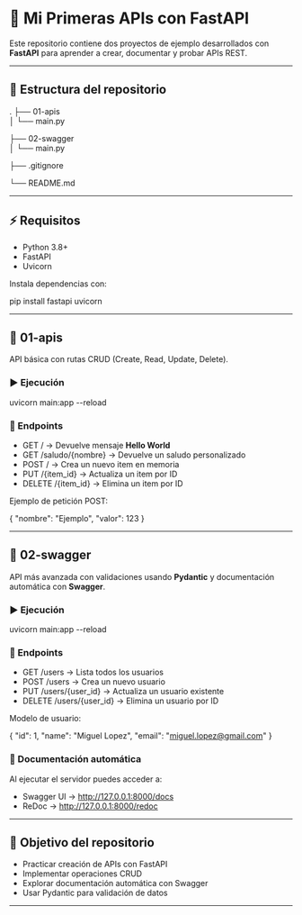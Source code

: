 # 🚀 Mi Primeras APIs con FastAPI

Este repositorio contiene dos proyectos de ejemplo desarrollados con **FastAPI** para aprender a crear, documentar y probar APIs REST.

---

## 📂 Estructura del repositorio

.
├── 01-apis        
│   └── main.py

├── 02-swagger     
│   └── main.py

├── .gitignore

└── README.md

---

## ⚡ Requisitos

- Python 3.8+
- FastAPI
- Uvicorn

Instala dependencias con:

pip install fastapi uvicorn

---

## 📌 01-apis

API básica con rutas CRUD (Create, Read, Update, Delete).  

### ▶️ Ejecución

uvicorn main:app --reload

### 📍 Endpoints

- GET / → Devuelve mensaje **Hello World**  
- GET /saludo/{nombre} → Devuelve un saludo personalizado  
- POST / → Crea un nuevo item en memoria  
- PUT /{item_id} → Actualiza un item por ID  
- DELETE /{item_id} → Elimina un item por ID  

Ejemplo de petición POST:

{
  "nombre": "Ejemplo",
  "valor": 123
}

---

## 📌 02-swagger

API más avanzada con validaciones usando **Pydantic** y documentación automática con **Swagger**.

### ▶️ Ejecución

uvicorn main:app --reload

### 📍 Endpoints

- GET /users → Lista todos los usuarios  
- POST /users → Crea un nuevo usuario  
- PUT /users/{user_id} → Actualiza un usuario existente  
- DELETE /users/{user_id} → Elimina un usuario por ID  

Modelo de usuario:

{
  "id": 1,
  "name": "Miguel Lopez",
  "email": "miguel.lopez@gmail.com"
}

### 📖 Documentación automática

Al ejecutar el servidor puedes acceder a:

- Swagger UI → http://127.0.0.1:8000/docs  
- ReDoc → http://127.0.0.1:8000/redoc  

---

## 🎯 Objetivo del repositorio

- Practicar creación de APIs con FastAPI  
- Implementar operaciones CRUD  
- Explorar documentación automática con Swagger  
- Usar Pydantic para validación de datos  

---




